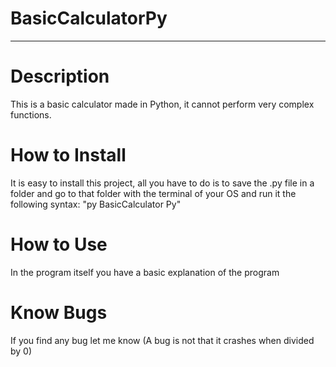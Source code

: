 # BasicCalculatorPy
---
# Description

This is a basic calculator made in Python, it cannot perform very complex functions.


# How to Install
It is easy to install this project, all you have to do is to save the .py file in a folder and go to that folder with the terminal of your OS and run it the following syntax: "py BasicCalculator Py"

# How to Use

In the program itself you have a basic explanation of the program

# Know Bugs

If you find any bug let me know (A bug is not that it crashes when divided by 0)
